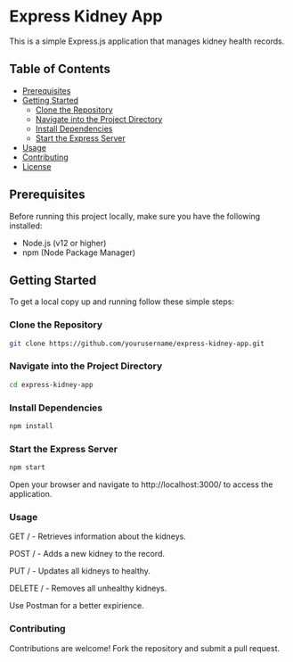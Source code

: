 # Express Kidney App

This is a simple Express.js application that manages kidney health records.

## Table of Contents

- [Prerequisites](#prerequisites)
- [Getting Started](#getting-started)
  - [Clone the Repository](#clone-the-repository)
  - [Navigate into the Project Directory](#navigate-into-the-project-directory)
  - [Install Dependencies](#install-dependencies)
  - [Start the Express Server](#start-the-express-server)
- [Usage](#usage)
- [Contributing](#contributing)
- [License](#license)

## Prerequisites

Before running this project locally, make sure you have the following installed:

- Node.js (v12 or higher)
- npm (Node Package Manager)

## Getting Started

To get a local copy up and running follow these simple steps:

### Clone the Repository

```bash
git clone https://github.com/yourusername/express-kidney-app.git
```

### Navigate into the Project Directory

```bash
cd express-kidney-app
```

### Install Dependencies
```bash
npm install
```

### Start the Express Server
```bash
npm start
```
Open your browser and navigate to http://localhost:3000/ to access the application.

### Usage

GET / - Retrieves information about the kidneys.

POST / - Adds a new kidney to the record.

PUT / - Updates all kidneys to healthy.

DELETE / - Removes all unhealthy kidneys.

Use Postman for a better expirience.

### Contributing
Contributions are welcome! Fork the repository and submit a pull request.
